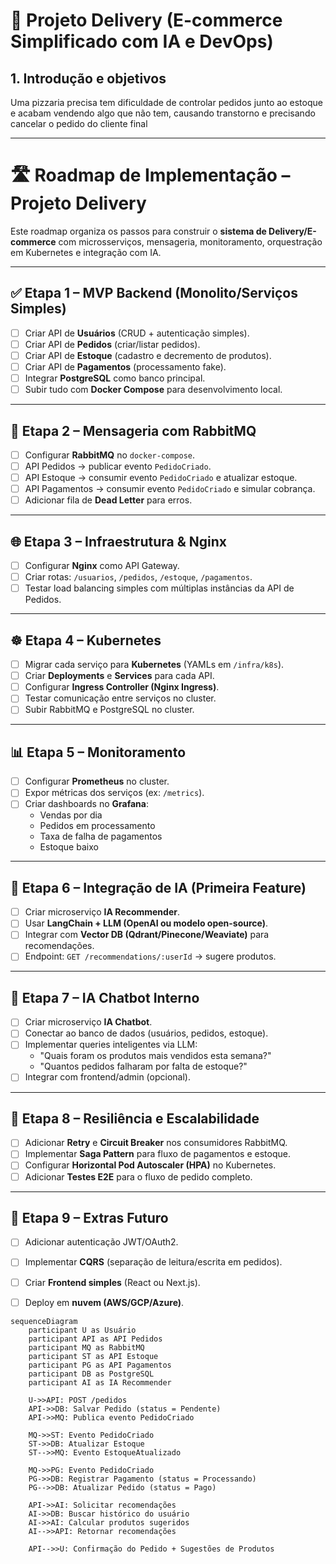 # 🍕 Projeto Delivery (E-commerce Simplificado com IA e DevOps)

## 1. Introdução e objetivos
  Uma pizzaria precisa tem dificuldade de controlar pedidos junto ao estoque e acabam vendendo algo que não tem, causando transtorno e precisando cancelar o pedido do cliente final


<!-- ## 1. Introdução e objetivos
  Objetivo: Criar um sistema backend em **Node.js** para simular um **plataforma de pedidos (delivery/e-commerce)**, explorando:
- Arquitetura de microsserviços
- Padrões de mensageria com RabbitMQ
- Proxy reverso e API Gateway com Nginx
- Orquestração com Kubernetes
- Monitoramento com Prometheus & Grafana
- Integração com IA (recomendações e chatbot interno) -->


---

# 🛣️ Roadmap de Implementação – Projeto Delivery

Este roadmap organiza os passos para construir o **sistema de Delivery/E-commerce** com microsserviços, mensageria, monitoramento, orquestração em Kubernetes e integração com IA.

---

## ✅ Etapa 1 – MVP Backend (Monolito/Serviços Simples)
- [ ] Criar API de **Usuários** (CRUD + autenticação simples).
- [ ] Criar API de **Pedidos** (criar/listar pedidos).
- [ ] Criar API de **Estoque** (cadastro e decremento de produtos).
- [ ] Criar API de **Pagamentos** (processamento fake).
- [ ] Integrar **PostgreSQL** como banco principal.
- [ ] Subir tudo com **Docker Compose** para desenvolvimento local.

---

## 🐇 Etapa 2 – Mensageria com RabbitMQ
- [ ] Configurar **RabbitMQ** no `docker-compose`.
- [ ] API Pedidos → publicar evento `PedidoCriado`.
- [ ] API Estoque → consumir evento `PedidoCriado` e atualizar estoque.
- [ ] API Pagamentos → consumir evento `PedidoCriado` e simular cobrança.
- [ ] Adicionar fila de **Dead Letter** para erros.

---

## 🌐 Etapa 3 – Infraestrutura & Nginx
- [ ] Configurar **Nginx** como API Gateway.
- [ ] Criar rotas: `/usuarios`, `/pedidos`, `/estoque`, `/pagamentos`.
- [ ] Testar load balancing simples com múltiplas instâncias da API de Pedidos.

---

## ☸️ Etapa 4 – Kubernetes
- [ ] Migrar cada serviço para **Kubernetes** (YAMLs em `/infra/k8s`).
- [ ] Criar **Deployments** e **Services** para cada API.
- [ ] Configurar **Ingress Controller (Nginx Ingress)**.
- [ ] Testar comunicação entre serviços no cluster.
- [ ] Subir RabbitMQ e PostgreSQL no cluster.

---

## 📊 Etapa 5 – Monitoramento
- [ ] Configurar **Prometheus** no cluster.
- [ ] Expor métricas dos serviços (ex: `/metrics`).
- [ ] Criar dashboards no **Grafana**:
  - Vendas por dia
  - Pedidos em processamento
  - Taxa de falha de pagamentos
  - Estoque baixo

---

## 🤖 Etapa 6 – Integração de IA (Primeira Feature)
- [ ] Criar microserviço **IA Recommender**.
- [ ] Usar **LangChain + LLM (OpenAI ou modelo open-source)**.
- [ ] Integrar com **Vector DB (Qdrant/Pinecone/Weaviate)** para recomendações.
- [ ] Endpoint: `GET /recommendations/:userId` → sugere produtos.

---

## 💬 Etapa 7 – IA Chatbot Interno
- [ ] Criar microserviço **IA Chatbot**.
- [ ] Conectar ao banco de dados (usuários, pedidos, estoque).
- [ ] Implementar queries inteligentes via LLM:
  - "Quais foram os produtos mais vendidos esta semana?"
  - "Quantos pedidos falharam por falta de estoque?"
- [ ] Integrar com frontend/admin (opcional).

---

## 🔐 Etapa 8 – Resiliência e Escalabilidade
- [ ] Adicionar **Retry** e **Circuit Breaker** nos consumidores RabbitMQ.
- [ ] Implementar **Saga Pattern** para fluxo de pagamentos e estoque.
- [ ] Configurar **Horizontal Pod Autoscaler (HPA)** no Kubernetes.
- [ ] Adicionar **Testes E2E** para o fluxo de pedido completo.

---

## 🚀 Etapa 9 – Extras Futuro
- [ ] Adicionar autenticação JWT/OAuth2.
- [ ] Implementar **CQRS** (separação de leitura/escrita em pedidos).
- [ ] Criar **Frontend simples** (React ou Next.js).
- [ ] Deploy em **nuvem (AWS/GCP/Azure)**.


```mermaid
sequenceDiagram
    participant U as Usuário
    participant API as API Pedidos
    participant MQ as RabbitMQ
    participant ST as API Estoque
    participant PG as API Pagamentos
    participant DB as PostgreSQL
    participant AI as IA Recommender

    U->>API: POST /pedidos
    API->>DB: Salvar Pedido (status = Pendente)
    API->>MQ: Publica evento PedidoCriado

    MQ->>ST: Evento PedidoCriado
    ST->>DB: Atualizar Estoque
    ST-->>MQ: Evento EstoqueAtualizado

    MQ->>PG: Evento PedidoCriado
    PG->>DB: Registrar Pagamento (status = Processando)
    PG-->>DB: Atualizar Pedido (status = Pago)

    API->>AI: Solicitar recomendações
    AI->>DB: Buscar histórico do usuário
    AI->>AI: Calcular produtos sugeridos
    AI-->>API: Retornar recomendações

    API-->>U: Confirmação do Pedido + Sugestões de Produtos
  ```